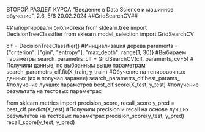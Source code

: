 ВТОРОЙ РАЗДЕЛ КУРСА "Введение в Data Science и машинное обучение", 2.6, 5/6
                                                                        20.02.2024
##GridSearchCV##

#Импортировали библиотеки
from sklearn.tree import DecisionTreeClassifier
from sklearn.model_selection import GridSearchCV

clf = DecisionTreeClassifier() #Инициализация дерева
paramerts = {"criterion": ["gini", "entropy"], "max_depth": range(1, 30)} #Выбираем параметры
search_parametrs_clf = GridSearchCV(clf, paramerts, cv=5) # Получили данные, по выбранным выше параметрам
search_parametrs_clf.fit(X_train, y_train) #Обучение на тенировочных данных (их я получал заранее)
search_parametrs_clf.best_params_ #получение лучших параметров
best_clf.score(X_test, y_test) #получение результата на тестовых параметрах


from sklearn.metrics import precision_score, recall_score
y_pred = best_clf.predict(X_test)
#Получили precision и recall на основе лучших результатов на тестовых параметрах
precision_score(y_test, y_pred)
recall_score(y_test, y_pred)


































